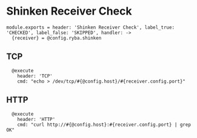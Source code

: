 
# Shinken Receiver Check

    module.exports = header: 'Shinken Receiver Check', label_true: 'CHECKED', label_false: 'SKIPPED', handler: ->
      {receiver} = @config.ryba.shinken

## TCP

      @execute
        header: 'TCP'
        cmd: "echo > /dev/tcp/#{@config.host}/#{receiver.config.port}"

## HTTP

      @execute
        header: 'HTTP'
        cmd: "curl http://#{@config.host}:#{receiver.config.port} | grep OK"
